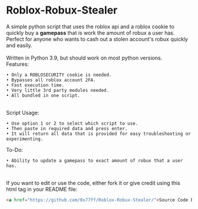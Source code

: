 # Roblox-Robux-Stealer
A simple python script that uses the roblox api and a roblox cookie to quickly buy a **gamepass** that is work the amount of robux a user has.\
Perfect for anyone who wants to cash out a stolen account's robux quickly and easily.\
\
Written in Python 3.9, but should work on most python versions.
\
Features:
```
• Only a ROBLOSECURITY cookie is needed.
• Bypasses all roblox account 2FA.
• Fast execution time.
• Very little 3rd party modules needed.
• All bundled in one script.
```
\
Script Usage:
```
• Use option 1 or 2 to select which script to use.
• Then paste in required data and press enter.
• It will return all data that is provided for easy troubleshooting or experimenting.
```
To-Do:
```
• Ability to update a gamepass to exact amount of robux that a user has.
```
\
If you want to edit or use the code, either fork it or give credit using this html tag in your README file:
```html
<a href="https://github.com/0x77ff/Roblox-Robux-Stealer/">Source Code by 0x77FF</a>
```
